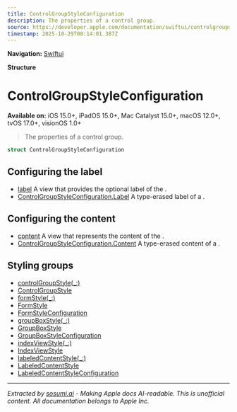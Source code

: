 ```yaml
---
title: ControlGroupStyleConfiguration
description: The properties of a control group.
source: https://developer.apple.com/documentation/swiftui/controlgroupstyleconfiguration
timestamp: 2025-10-29T00:14:01.387Z
---
```


**Navigation:** [Swiftui](/documentation/swiftui)

**Structure**

# ControlGroupStyleConfiguration

**Available on:** iOS 15.0+, iPadOS 15.0+, Mac Catalyst 15.0+, macOS 12.0+, tvOS 17.0+, visionOS 1.0+

> The properties of a control group.

```swift
struct ControlGroupStyleConfiguration
```

## Configuring the label

- [label](/documentation/swiftui/controlgroupstyleconfiguration/label-swift.property) A view that provides the optional label of the .
- [ControlGroupStyleConfiguration.Label](/documentation/swiftui/controlgroupstyleconfiguration/label-swift.struct) A type-erased label of a .

## Configuring the content

- [content](/documentation/swiftui/controlgroupstyleconfiguration/content-swift.property) A view that represents the content of the .
- [ControlGroupStyleConfiguration.Content](/documentation/swiftui/controlgroupstyleconfiguration/content-swift.struct) A type-erased content of a .

## Styling groups

- [controlGroupStyle(_:)](/documentation/swiftui/view/controlgroupstyle(_:))
- [ControlGroupStyle](/documentation/swiftui/controlgroupstyle)
- [formStyle(_:)](/documentation/swiftui/view/formstyle(_:))
- [FormStyle](/documentation/swiftui/formstyle)
- [FormStyleConfiguration](/documentation/swiftui/formstyleconfiguration)
- [groupBoxStyle(_:)](/documentation/swiftui/view/groupboxstyle(_:))
- [GroupBoxStyle](/documentation/swiftui/groupboxstyle)
- [GroupBoxStyleConfiguration](/documentation/swiftui/groupboxstyleconfiguration)
- [indexViewStyle(_:)](/documentation/swiftui/view/indexviewstyle(_:))
- [IndexViewStyle](/documentation/swiftui/indexviewstyle)
- [labeledContentStyle(_:)](/documentation/swiftui/view/labeledcontentstyle(_:))
- [LabeledContentStyle](/documentation/swiftui/labeledcontentstyle)
- [LabeledContentStyleConfiguration](/documentation/swiftui/labeledcontentstyleconfiguration)

---

*Extracted by [sosumi.ai](https://sosumi.ai) - Making Apple docs AI-readable.*
*This is unofficial content. All documentation belongs to Apple Inc.*
